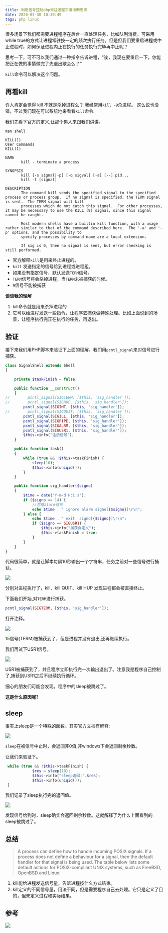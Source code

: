 ```yaml
---
title: 利用信号控制php常驻进程平滑中断思考
date: 2020-05-30 10:30:49
tags: php linux
---
```


很多场景下我们都需要进程程序在后台一直处理任务，比如队列消费。可采用while true的方式让进程常驻按一定的频次执行任务。但是但我们要重启进程或中止进程时，如何保证进程内正在执行的任务执行完毕再中止呢？

<!--more-->

思考一下，可不可以我们通过一种指令告诉进程，"诶，我现在要重启一下，你能把正在做的事情做完了先退出歇会么？"


`kill`命令可以解决这个问题。

## 再看kill

许人肯定会觉得 kill 不就是杀掉进程么？ 我经常用`kill -9`杀进程。 这么说也没错，不过我们现在可以系统地来看看`kill`命令.

我们先看下官方的定义,让那个男人来跟我们讲讲。

```shell
man shell
```

```
KILL(1)                                                                         User Commands                                                                         KILL(1)

NAME
       kill - terminate a process

SYNOPSIS
       kill [-s signal|-p] [-q sigval] [-a] [--] pid...
       kill -l [signal]

DESCRIPTION
       The command kill sends the specified signal to the specified process or process group.  If no signal is specified, the TERM signal is sent.  The TERM signal will kill
       processes which do not catch this signal.  For other processes, it may be necessary to use the KILL (9) signal, since this signal cannot be caught.

       Most modern shells have a builtin kill function, with a usage rather similar to that of the command described here.  The '-a' and '-p' options, and the possibility to
       specify processes by command name are a local extension.

       If sig is 0, then no signal is sent, but error checking is still performed.
```

- 官方解释`kill`是用来终止进程的。
- `kill` 发送指定的信号给到进程或进程组。
- 如果没有指定信号，默认发送`TERM`信号。
- `TERM`信号将会杀掉进程，当`TERM`未被捕获的时候。
- `9`信号不能被捕获

**谈谈我的理解**

1. kill命令就是用来杀掉进程的
2. 它可以给进程发送一些指令，让程序去捕获做特殊处理。比如上面说到的场景，让程序执行完正在执行的任务，再退出。

## 验证

接下来我们用PHP脚本来验证下上面的理解。我们用`pcntl_signal`来对信号进行捕获。

```php
class SignalShell extends Shell
{

    private $taskFinish = false;

    public function __construct()
    {
//        pcntl_signal(SIGTERM, [$this, 'sig_handler']);
//        pcntl_signal(SIGHUP, [$this, 'sig_handler']);
        pcntl_signal(SIGINT, [$this, 'sig_handler']);
//        pcntl_signal(SIGQUIT, [$this, 'sig_handler']);
        pcntl_signal(SIGILL, [$this, 'sig_handler']);
        pcntl_signal(SIGPIPE, [$this, 'sig_handler']);
        pcntl_signal(SIGALRM, [$this, 'sig_handler']);
        pcntl_signal(SIGUSR1, [$this, 'sig_handler']);
        $this->info("注册信号");
    }

    public function task()
    {
        while (true && !$this->taskFinish) {
            sleep(10);
            $this->info(uniqid());
        }
    }

    public function sig_handler($signo)
    {
        $time = date('Y-m-d H:i:s');
        if ($signo == 14) {
            //忽略alarm信号
            echo $time . " ignore alarm signo[{$signo}]\r\n";
        } else {
            echo $time . " exit  signo[{$signo}]\r\n";
            if ($signo == SIGUSR1) {
                $this->info("捕获自定义");
                $this->taskFinish = true;
            }
        }
    }
}
```

代码很简单，就是让脚本每隔10秒输出一个字符串，任务之前对一些信号进行捕获。

![](http://img.rc5j.cn/blog20200530114817.png)

分别对进程执行了，kill、kill QUIT、kill HUP 发现进程都会被直接终止。

下面我们开始,对`TERM`进行捕获。

```php
pcntl_signal(SIGTERM, [$this, 'sig_handler']);
```
打开注释。

![](http://img.rc5j.cn/blog20200530115128.png)

15信号(TERM)被捕获到了，但是进程并没有退出,还再继续执行。

我们再试下USR1信号。

![](http://img.rc5j.cn/blog20200530115632.png)

USR1被捕获到了，并且程序立即执行完一次输出退出了。注意我是程序自己控制了,捕获到USR1之后不继续执行循环。

细心的朋友们可能会发现，程序中的sleep被跳过了。

**这是什么原因呢?**

## sleep

事实上sleep是一个特殊的函数。其实官方文档有解释:

![](http://img.rc5j.cn/blog20200530120859.png)

`sleep`在被信号中止时，会返回非0值,非windows下会返回剩余秒数。

让我们来验证下。

```php
 while (true && !$this->taskFinish) {
            $res = sleep(10);
            $this->info("sleep返回:".$res);
            $this->info(uniqid());
 }
```
我们记录了sleep执行完的返回值。

![](http://img.rc5j.cn/blog20200530121207.png)

发现信号给到时，sleep确实会返回剩余秒数。这就解释了为什么上面看到的sleep被跳过了。

## 总结

> A process can define how to handle incoming POSIX signals. If a process does not define a behaviour for a signal, then the default handler for that signal is being used. The table below lists some default actions for POSIX-compliant UNIX systems, such as FreeBSD, OpenBSD and Linux.

1. kill能给进程发送信号量，告诉进程按什么方式结束。
2. kill定义的不同信号量，用法不同，但是需要程序自己去处理。它只是定义了目的，但未定义过程和实际结果。



## 参考

![](https://en.wikipedia.org/wiki/Signal_(IPC))


